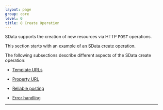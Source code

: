 ```yaml
---
layout: page
group: core
level: 0
title: 8 Create Operation
---
```


SData supports the creation of new resources via HTTP <tt>POST</tt>
operations.

This section starts with an [example of an SData&nbsp;create operation](../0801/ "8.1 Create Example").

The following subsections describe different aspects of the SData create operation:

*   [Template URLs](../0802/ "8.2 Use of $template URL")

*   [Property URL](../0803/ "8.3 Create on Property URL")&nbsp;

*   [Reliable posting](../0804/ "8.4 Reliable Posting")&nbsp;

*   [Error handling ](../0805/ "8.5 Create Error Handling")

* * *